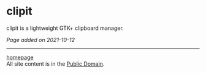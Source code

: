 # clipit
clipit is a lightweight GTK+ clipboard manager.

*Page added on 2021-10-12*

---

[homepage](../index.html)\
All site content is in the [Public Domain](http://unlicense.org/).
